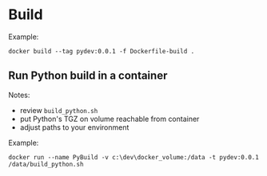 # Build

Example:
```
docker build --tag pydev:0.0.1 -f Dockerfile-build .
```

## Run Python build in a container

Notes:
 * review `build_python.sh`
 * put Python's TGZ on volume reachable from container
 * adjust paths to your environment

Example:
```
docker run --name PyBuild -v c:\dev\docker_volume:/data -t pydev:0.0.1 /data/build_python.sh
```
